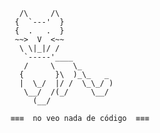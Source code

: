           /\     /\
         {  `---'  }
         {  .   .  }
         ~~>  V  <~~
          \ \|_|/ /
           `-----'____
           /     \    \_
          {       }\  )_\_   _
          |  \_/  |/ /  \_\_/ )
           \__/  /(_/     \__/
             (__/

        ≡≡≡  no veo nada de código  ≡≡≡
